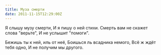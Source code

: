 ```yaml
---
title: Муза смерти
date: 2011-11-15T12:29:00Z
---
```


Я слышу музу смерти,
И я пишу о ней стихи.
Смерть вам не скажет слова "верьте",
И не услышит "помоги".

Бежишь ты к ней, иль от неё,
Боишься ль всадника немого,
Всё ж ждёт тебя одно,
И не получим мы другого.